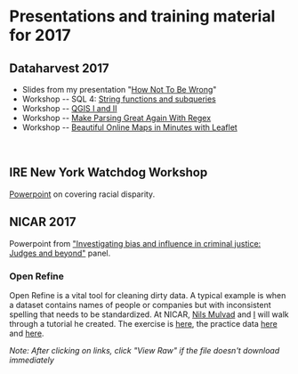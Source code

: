 
<h1>Presentations and training material for 2017</h1>


<h2>Dataharvest 2017</h2>
<ul>
	<li>Slides from my presentation "<a href="https://github.com/gebelo/training2017/blob/master/wrong.pptx">How Not To Be Wrong</a>"</li>
	<li>Workshop -- SQL 4: <a href="https://github.com/gebelo/dataharvest2016">String functions and subqueries</a></li>
	<li>Workshop -- <a href="https://docs.google.com/a/nytimes.com/document/d/1GtB9hAi-zmddjXRIXBAKJFXe5F-c5oeeSb2216bj0Qg/pub">QGIS I and II</a></li>
	<li>Workshop -- <a href="https://docs.google.com/a/nytimes.com/document/d/1vmtu_ZRdqUh81fNkPnB0t7bZSri0WkfYG0-SOtqypVg/pub">Make Parsing Great Again With Regex</a></li>
	<li>Workshop -- <a href="https://docs.google.com/a/nytimes.com/document/d/1BwFmzuwplbyNdYWHbtp7Irn9KdoPaag6MpBeD_1aWFg/pub">Beautiful Online Maps in Minutes with Leaflet</a></li>
	</ul>
	<br>

<h2>IRE New York Watchdog Workshop</h2> 
<p><a href="https://github.com/gebelo/training2017/blob/master/irewatchdog2017.pptx">Powerpoint</a> on covering racial disparity.</p>
	
	
	
<h2>NICAR 2017</h2>
<p>Powerpoint from <a href="justice_bias.pptx"> "Investigating bias and influence in criminal justice: Judges and beyond"</a> panel.</p>
<h3>Open Refine</h3>
<p>Open Refine is a vital tool for cleaning dirty data. A typical example is when a dataset contains names of people or companies but with inconsistent spelling that needs to be standardized. At NICAR, <a href="http://www.kaasogmulvad.dk/en/">Nils Mulvad</a> and <a href="http://www.geb.net">I</a> will walk through a tutorial he created. The exercise is <a href="refine.pdf">here</a>, the practice data <a href="prof.csv">here</a> and <a href="defendants.xlsx">here</a>.</p>
<p><i>Note: After clicking on links, click "View Raw" if the file doesn't download immediately</i></p>
